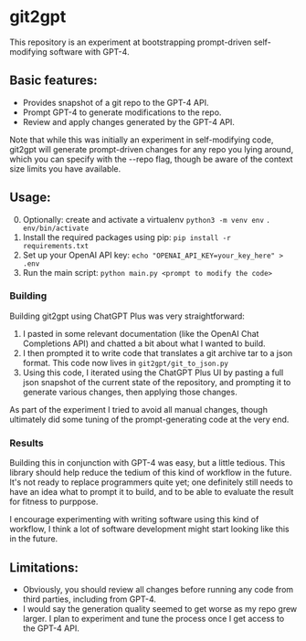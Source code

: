 # git2gpt

This repository is an experiment at bootstrapping prompt-driven self-modifying software with GPT-4.

## Basic features:

- Provides snapshot of a git repo to the GPT-4 API.
- Prompt GPT-4 to generate modifications to the repo.
- Review and apply changes generated by the GPT-4 API.

Note that while this was initially an experiment in self-modifying code, git2gpt will generate prompt-driven changes for any repo you lying around, which you can specify with the --repo flag, though be aware of the context size limits you have available.

## Usage:

0. Optionally: create and activate a virtualenv
   `python3 -m venv env`
   `. env/bin/activate`
1. Install the required packages using pip:
   `pip install -r requirements.txt`
2. Set up your OpenAI API key:
   `echo "OPENAI_API_KEY=your_key_here" > .env`
3. Run the main script:
   `python main.py <prompt to modify the code>`

### Building

Building git2gpt using ChatGPT Plus was very straightforward:

1. I pasted in some relevant documentation (like the OpenAI Chat Completions API) and chatted a bit about what I wanted to build.
2. I then prompted it to write code that translates a git archive tar to a json format. This code now lives in `git2gpt/git_to_json.py`
3. Using this code, I iterated using the ChatGPT Plus UI by pasting a full json snapshot of the current state of the repository, and prompting it to generate various changes, then applying those changes.

As part of the experiment I tried to avoid all manual changes, though ultimately did some tuning of the prompt-generating code at the very end.

### Results

Building this in conjunction with GPT-4 was easy, but a little tedious. This library should help reduce the tedium of this kind of workflow in the future. It's not ready to replace programmers quite yet; one definitely still needs to have an idea what to prompt it to build, and to be able to evaluate the result for fitness to purppose.

I encourage experimenting with writing software using this kind of workflow, I think a lot of software development might start looking like this in the future.

## Limitations:

- Obviously, you should review all changes before running any code from third parties, including from GPT-4.
- I would say the generation quality seemed to get worse as my repo grew larger. I plan to experiment and tune the process once I get access to the GPT-4 API.

